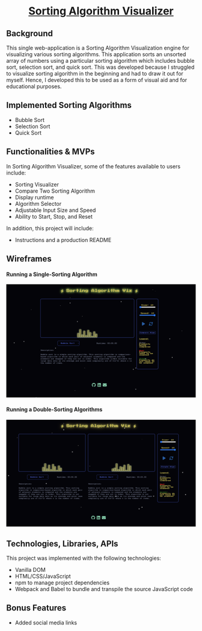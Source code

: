 <h1 align="center">
    <a href="https://pa-dg.github.io/Sorting-Algorithm-Viz/" target=”_blank”>Sorting Algorithm Visualizer</a>
    <br>
</h1>

## Background

This single web-application is a Sorting Algorithm Visualization engine for visualizing various sorting algorithms. This application sorts an unsorted array of numbers using a particular sorting algorithm which includes bubble sort, selection sort, and quick sort. This was developed because I struggled to visualize sorting algorithm in the beginning and had to draw it out for myself. Hence, I developed this to be used as a form of visual aid and for educational purposes.

## Implemented Sorting Algorithms

- Bubble Sort
- Selection Sort
- Quick Sort

## Functionalities & MVPs

In Sorting Algorithm Visualizer, some of the features available to users include:

- Sorting Visualizer
- Compare Two Sorting Algorithm
- Display runtime
- Algorithm Selector
- Adjustable Input Size and Speed
- Ability to Start, Stop, and Reset

In addition, this project will include:

- Instructions and a production README

## Wireframes

<h4>Running a Single-Sorting Algorithm</h4>

![WireFrame](./src/img/single-sorting.png)

<h4>Running a Double-Sorting Algorithms</h4>

![WireFrame](./src/img/double-sorting.png)

## Technologies, Libraries, APIs

This project was implemented with the following technologies:

- Vanilla DOM
- HTML/CSS/JavaScript
- npm to manage project dependencies
- Webpack and Babel to bundle and transpile the source JavaScript code

## Bonus Features

- Added social media links
